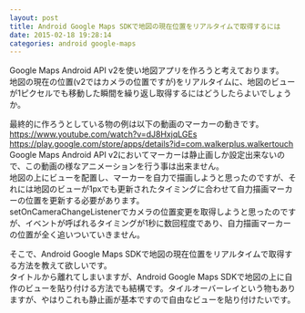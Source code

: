 ```yaml
---
layout: post
title: Android Google Maps SDKで地図の現在位置をリアルタイムで取得するには
date: 2015-02-18 19:28:14
categories: android google-maps
---
```

<p>Google Maps Android API v2を使い地図アプリを作ろうと考えております。<br>
地図の現在の位置(v2ではカメラの位置ですが)をリアルタイムに、地図のビューが1ピクセルでも移動した瞬間を繰り返し取得するにはどうしたらよいでしょうか。</p>

<p>最終的に作ろうとしている物の例は以下の動画のマーカーの動きです。<br>
<a href="https://www.youtube.com/watch?v=dJ8HxjqLGEs" rel="nofollow">https://www.youtube.com/watch?v=dJ8HxjqLGEs</a><br>
<a href="https://play.google.com/store/apps/details?id=com.walkerplus.walkertouch" rel="nofollow">https://play.google.com/store/apps/details?id=com.walkerplus.walkertouch</a><br>
Google Maps Android API v2においてマーカーは静止画しか設定出来ないので、この動画の様なアニメーションを行う事は出来ません。<br>
地図の上にビューを配置し、マーカーを自力で描画しようと思ったのですが、それには地図のビューが1pxでも更新されたタイミングに合わせて自力描画マーカーの位置を更新する必要があります。<br>
setOnCameraChangeListenerでカメラの位置変更を取得しようと思ったのですが、イベントが呼ばれるタイミングが1秒に数回程度であり、自力描画マーカーの位置が全く追いついていきません。</p>

<p>そこで、Android Google Maps SDKで地図の現在位置をリアルタイムで取得する方法を教えて欲しいです。<br>
タイトルから離れてしまいますが、Android Google Maps SDKで地図の上に自作のビューを貼り付ける方法でも結構です。タイルオーバーレイという物もありますが、やはりこれも静止画が基本ですので自由なビューを貼り付けたいです。</p>
